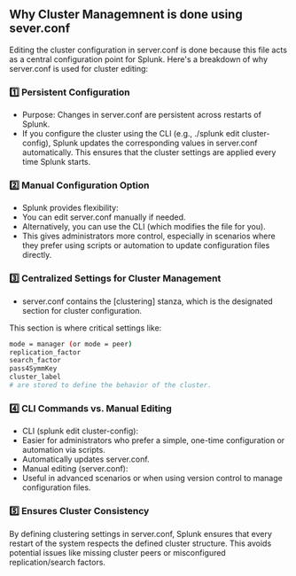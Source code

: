 ## Why Cluster Managemnent is done using sever.conf

Editing the cluster configuration in server.conf is done because this file acts as a central configuration point for Splunk. Here's a breakdown of why server.conf is used for cluster editing:

### 1️⃣ Persistent Configuration
- Purpose: Changes in server.conf are persistent across restarts of Splunk.
- If you configure the cluster using the CLI (e.g., ./splunk edit cluster-config), Splunk updates the corresponding values in server.conf automatically. This ensures that the cluster settings are applied every time Splunk starts.

### 2️⃣ Manual Configuration Option
- Splunk provides flexibility:
- You can edit server.conf manually if needed.
- Alternatively, you can use the CLI (which modifies the file for you).
- This gives administrators more control, especially in scenarios where they prefer using scripts or automation to update configuration files directly.

### 3️⃣ Centralized Settings for Cluster Management
- server.conf contains the [clustering] stanza, which is the designated section for cluster configuration.

This section is where critical settings like:
```sh
mode = manager (or mode = peer)
replication_factor
search_factor
pass4SymmKey
cluster_label
# are stored to define the behavior of the cluster.
```
### 4️⃣ CLI Commands vs. Manual Editing
- CLI (splunk edit cluster-config):
- Easier for administrators who prefer a simple, one-time configuration or automation via scripts.
- Automatically updates server.conf.
- Manual editing (server.conf):
- Useful in advanced scenarios or when using version control to manage configuration files.

### 5️⃣ Ensures Cluster Consistency
By defining clustering settings in server.conf, Splunk ensures that every restart of the system respects the defined cluster structure. This avoids potential issues like missing cluster peers or misconfigured replication/search factors.